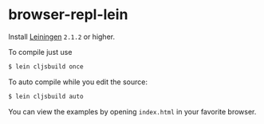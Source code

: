 # browser-repl-lein

Install [Leiningen](https://github.com/technomancy/leiningen/blob/master/README.md) `2.1.2` or higher.

To compile just use

```bash
$ lein cljsbuild once
```

To auto compile while you edit the source:

```bash
$ lein cljsbuild auto
```

You can view the examples by opening `index.html` in your favorite browser.
